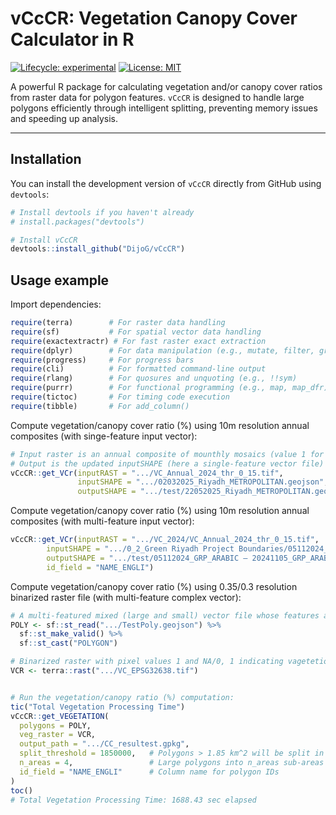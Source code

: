 # vCcCR: Vegetation Canopy Cover Calculator in R

[![Lifecycle: experimental](https://img.shields.io/badge/lifecycle-experimental-orange.svg)](https://lifecycle.r-lib.org/articles/stages.html#experimental)
[![License: MIT](https://img.shields.io/badge/License-MIT-yellow.svg)](https://opensource.org/licenses/MIT)

A powerful R package for calculating vegetation and/or canopy cover ratios from raster data for polygon features. `vCcCR` is designed to handle large polygons efficiently through intelligent splitting, preventing memory issues and speeding up analysis.

---

## Installation

You can install the development version of `vCcCR` directly from GitHub using `devtools`:

```R
# Install devtools if you haven't already
# install.packages("devtools")

# Install vCcCR
devtools::install_github("DijoG/vCcCR")
```

## Usage example

Import dependencies:

```R
require(terra)        # For raster data handling
require(sf)           # For spatial vector data handling
require(exactextractr) # For fast raster exact extraction
require(dplyr)        # For data manipulation (e.g., mutate, filter, group_by, summarise)
require(progress)     # For progress bars
require(cli)          # For formatted command-line output
require(rlang)        # For quosures and unquoting (e.g., !!sym)
require(purrr)        # For functional programming (e.g., map, map_dfr)
require(tictoc)       # For timing code execution
require(tibble)       # For add_column() 
```

Compute vegetation/canopy cover ratio (%) using 10m resolution annual composites (with singe-feature input vector):

```R
# Input raster is an annual composite of mounthly mosaics (value 1 for vegetation/canopy, 0 for anything else) 
# Output is the updated inputSHAPE (here a single-feature vector file) with the computed VCr_date attributes)
vCcCR::get_VCr(inputRAST = ".../VC_Annual_2024_thr_0_15.tif",
               inputSHAPE = ".../02032025_Riyadh_METROPOLITAN.geojson", 
               outputSHAPE = ".../test/22052025_Riyadh_METROPOLITAN.geojson")
```

Compute vegetation/canopy cover ratio (%) using 10m resolution annual composites (with multi-feature input vector):

```R
vCcCR::get_VCr(inputRAST = ".../VC_2024/VC_Annual_2024_thr_0_15.tif",
        inputSHAPE = ".../0_2_Green Riyadh Project Boundaries/05112024_GRP_ARABIC — 20241105_GRP_ARABIC_DISSsel02.geojson", 
        outputSHAPE = ".../test/05112024_GRP_ARABIC — 20241105_GRP_ARABIC_DISSsel02.geojson",
        id_field = "NAME_ENGLI")
```

Compute vegetation/canopy cover ratio (%) using 0.35/0.3 resolution binarized raster file (with multi-feature complex vector):

```R
# A multi-featured mixed (large and small) vector file whose features are POLYGON
POLY <- sf::st_read(".../TestPoly.geojson") %>%
  sf::st_make_valid() %>%      
  sf::st_cast("POLYGON") 

# Binarized raster with pixel values 1 and NA/0, 1 indicating vagetetion or canopy
VCR <- terra::rast(".../VC_EPSG32638.tif")


# Run the vegetation/canopy ratio (%) computation:
tic("Total Vegetation Processing Time")
vCcCR::get_VEGETATION(
  polygons = POLY, 
  veg_raster = VCR,
  output_path = ".../CC_resultest.gpkg",
  split_threshold = 1850000,   # Polygons > 1.85 km^2 will be split in n_areas
  n_areas = 4,                 # Large polygons into n_areas sub-areas
  id_field = "NAME_ENGLI"      # Column name for polygon IDs
)
toc()
# Total Vegetation Processing Time: 1688.43 sec elapsed
```

  
